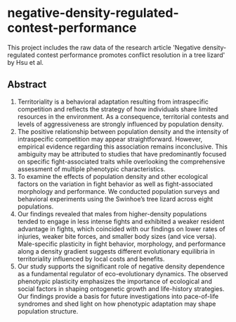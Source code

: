 # negative-density-regulated-contest-performance

This project includes the raw data of the research article 'Negative density-regulated contest performance promotes conflict resolution in a tree lizard' by Hsu et al.

## Abstract ##
1. Territoriality is a behavioral adaptation resulting from intraspecific competition and reflects the strategy of how individuals share limited resources in the environment. As a consequence, territorial contests and levels of aggressiveness are strongly influenced by population density.
2. The positive relationship between population density and the intensity of intraspecific competition may appear straightforward. However, empirical evidence regarding this association remains inconclusive. This ambiguity may be attributed to studies that have predominantly focused on specific fight-associated traits while overlooking the comprehensive assessment of multiple phenotypic characteristics.
3. To examine the effects of population density and other ecological factors on the variation in fight behavior as well as fight-associated morphology and performance. We conducted population surveys and behavioral experiments using the Swinhoe’s tree lizard across eight populations.
4. Our findings revealed that males from higher-density populations tended to engage in less intense fights and exhibited a weaker resident advantage in fights, which coincided with our findings on lower rates of injuries, weaker bite forces, and smaller body sizes (and vice versa). Male-specific plasticity in fight behavior, morphology, and performance along a density gradient suggests different evolutionary equilibria in territoriality influenced by local costs and benefits.
5. Our study supports the significant role of negative density dependence as a fundamental regulator of eco-evolutionary dynamics. The observed phenotypic plasticity emphasizes the importance of ecological and social factors in shaping ontogenetic growth and life-history strategies. Our findings provide a basis for future investigations into pace-of-life syndromes and shed light on how phenotypic adaptation may shape population structure.

